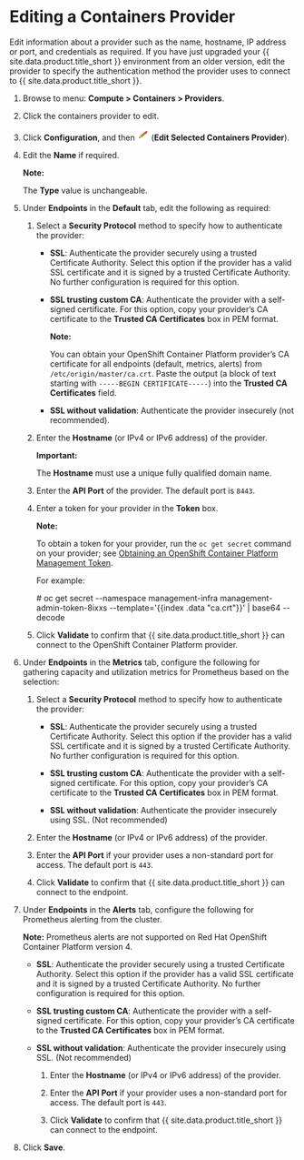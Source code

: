 # Editing a Containers Provider

Edit information about a provider such as the name, hostname, IP address or port, and credentials as required. If you have just upgraded your {{ site.data.product.title_short }} environment from an older version, edit the provider to specify the authentication method the provider uses to connect to {{ site.data.product.title_short }}.

1.  Browse to menu: **Compute > Containers > Providers**.

2.  Click the containers provider to edit.

3.  Click **Configuration**, and then ![Edit Selected Containers Provider](../images/1851.png) (**Edit Selected Containers Provider**).

4.  Edit the **Name** if required.

    **Note:**

    The **Type** value is unchangeable.

5.  Under **Endpoints** in the **Default** tab, edit the following as required:

    1.  Select a **Security Protocol** method to specify how to authenticate the provider:

          - **SSL**: Authenticate the provider securely using a trusted Certificate Authority. Select this option if the provider has a valid SSL certificate and it is signed by a trusted Certificate Authority. No further configuration is required for this option.

          - **SSL trusting custom CA**: Authenticate the provider with a self-signed certificate. For this option, copy your provider’s CA certificate to the **Trusted CA Certificates** box in PEM format.

            **Note:**

            You can obtain your OpenShift Container Platform provider’s CA certificate for all endpoints (default, metrics, alerts)
            from `/etc/origin/master/ca.crt`. Paste the output (a block of text starting with `-----BEGIN CERTIFICATE-----`) into
            the **Trusted CA Certificates** field.
            
          - **SSL without validation**: Authenticate the provider insecurely (not recommended).

    2.  Enter the **Hostname** (or IPv4 or IPv6 address) of the provider.

        **Important:**

        The **Hostname** must use a unique fully qualified domain name.
        
    3.  Enter the **API Port** of the provider. The default port is `8443`.

    4.  Enter a token for your provider in the **Token** box.

        **Note:**

        To obtain a token for your provider, run the `oc get secret` command on your provider; see [Obtaining an OpenShift Container Platform Management Token](../managing_providers/index.html#obtaining-an-openshift-container-platform-management-token).

        For example:

        \# oc get secret --namespace management-infra
        management-admin-token-8ixxs --template='{{index .data "ca.crt"}}' | base64 --decode

    5.  Click **Validate** to confirm that {{ site.data.product.title_short }} can connect to the OpenShift Container Platform provider.

6.  Under **Endpoints** in the **Metrics** tab, configure the following for gathering capacity and utilization metrics for Prometheus based on the selection:

    1.  Select a **Security Protocol** method to specify how to authenticate the provider:

          - **SSL**: Authenticate the provider securely using a trusted Certificate Authority. Select this option if the provider has a valid SSL certificate and it is signed by a trusted
            Certificate Authority. No further configuration is required for this option.

          - **SSL trusting custom CA**: Authenticate the provider with a self-signed certificate. For this option, copy your provider’s CA certificate to the **Trusted CA Certificates** box in PEM format.

          - **SSL without validation**: Authenticate the provider insecurely using SSL. (Not recommended)

    2.  Enter the **Hostname** (or IPv4 or IPv6 address) of the provider.

    3.  Enter the **API Port** if your provider uses a non-standard port for access. The default port is `443`.

    4.  Click **Validate** to confirm that {{ site.data.product.title_short }} can connect to the endpoint.

7.  Under **Endpoints** in the **Alerts** tab, configure the following for Prometheus alerting from the cluster.

    **Note:** Prometheus alerts are not supported on Red Hat OpenShift Container Platform version 4.

      - **SSL**: Authenticate the provider securely using a trusted Certificate Authority. Select this option if the provider has a valid SSL certificate and it is signed by a trusted Certificate Authority. No further configuration is required for this option.

      - **SSL trusting custom CA**: Authenticate the provider with a self-signed certificate. For this option, copy your provider’s CA certificate to the **Trusted CA Certificates** box in PEM format.

      - **SSL without validation**: Authenticate the provider insecurely using SSL. (Not recommended)

        1.  Enter the **Hostname** (or IPv4 or IPv6 address) of the provider.

        2.  Enter the **API Port** if your provider uses a non-standard port for access. The default port is `443`.

        3.  Click **Validate** to confirm that {{ site.data.product.title_short }} can connect to the endpoint.

8.  Click **Save**.

